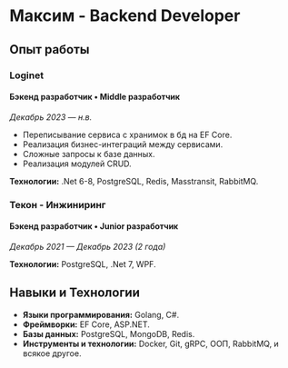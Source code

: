 # Максим - Backend Developer

## Опыт работы

### Loginet
#### Бэкенд разработчик • Middle разработчик
*Декабрь 2023 — н.в.*

- Переписывание сервиса с хранимок в бд на EF Core.
- Реализация бизнес-интеграций между сервисами.
- Сложные запросы к базе данных.
- Реализация модулей CRUD.

**Технологии:** .Net 6-8, PostgreSQL, Redis, Masstransit, RabbitMQ.

### Текон - Инжиниринг
#### Бэкенд разработчик • Junior разработчик
*Декабрь 2021 — Декабрь 2023 (2 года)*


**Технологии:** PostgreSQL, .Net 7, WPF.

## Навыки и Технологии

- **Языки программирования:** Golang, С#.
- **Фреймворки:** EF Core, ASP.NET.
- **Базы данных:** PostgreSQL, MongoDB, Redis.
- **Инструменты и технологии:** Docker, Git, gRPC, ООП, RabbitMQ, и всякое другое.
